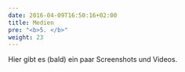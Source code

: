```yaml
---
date: 2016-04-09T16:50:16+02:00
title: Medien
pre: "<b>5. </b>"
weight: 23
---
```


Hier gibt es (bald) ein paar Screenshots und Videos.
